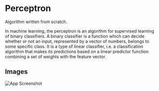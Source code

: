 
# Perceptron

Algorithm written from scratch.

In machine learning, the perceptron is an algorithm for supervised learning of 
binary classifiers. A binary classifier is a function which can decide whether 
or not an input, represented by a vector of numbers, belongs to some specific class. 
It is a type of linear classifier, i.e. a classification algorithm that makes its 
predictions based on a linear predictor function combining a set of weights with the 
feature vector.

## Images

![App Screenshot](https://miro.medium.com/max/1400/1*K6n6x0RCiYllwpCRPObMsQ.png)

